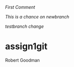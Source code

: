 *First Comment*


*This is a chance on newbranch*

*testbranch change*


# assign1git
Robert Goodman
